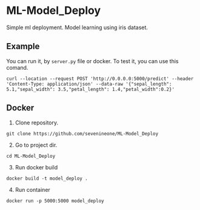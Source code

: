 # ML-Model_Deploy

Simple ml deployment. Model learning using iris dataset.

## Example

You can run it, by `server.py` file or docker. To test it, you can use this comand.

```
curl --location --request POST 'http://0.0.0.0:5000/predict' --header 'Content-Type: application/json' --data-raw '{"sepal_length": 5.1,"sepal_width": 3.5,"petal_length": 1.4,"petal_width":0.2}'
```

## Docker

1) Clone repository.

```
git clone https://github.com/sevenineone/ML-Model_Deploy
```

2) Go to project dir.

```
cd ML-Model_Deploy
```

3) Run docker build

```
docker build -t model_deploy .
```

4) Run container

```
docker run -p 5000:5000 model_deploy
```

